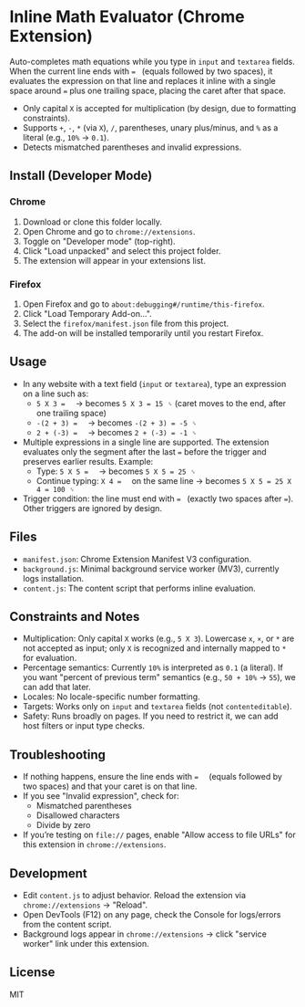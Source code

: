 # Inline Math Evaluator (Chrome Extension)

Auto-completes math equations while you type in `input` and `textarea` fields. When the current line ends with `= ` (equals followed by two spaces), it evaluates the expression on that line and replaces it inline with a single space around `=` plus one trailing space, placing the caret after that space.

- Only capital `X` is accepted for multiplication (by design, due to formatting constraints).
- Supports `+`, `-`, `*` (via `X`), `/`, parentheses, unary plus/minus, and `%` as a literal (e.g., `10%` → `0.1`).
- Detects mismatched parentheses and invalid expressions.

## Install (Developer Mode)

### Chrome
1. Download or clone this folder locally.
2. Open Chrome and go to `chrome://extensions`.
3. Toggle on "Developer mode" (top-right).
4. Click "Load unpacked" and select this project folder.
5. The extension will appear in your extensions list.

### Firefox
1. Open Firefox and go to `about:debugging#/runtime/this-firefox`.
2. Click "Load Temporary Add-on...".
3. Select the `firefox/manifest.json` file from this project.
4. The add-on will be installed temporarily until you restart Firefox.

## Usage

- In any website with a text field (`input` or `textarea`), type an expression on a line such as:
  - `5 X 3 =  ` → becomes `5 X 3 = 15 ␠` (caret moves to the end, after one trailing space)
  - `-(2 + 3) =  ` → becomes `-(2 + 3) = -5 ␠`
  - `2 + (-3) =  ` → becomes `2 + (-3) = -1 ␠`
- Multiple expressions in a single line are supported. The extension evaluates only the segment after the last `=` before the trigger and preserves earlier results. Example:
  - Type: `5 X 5 =  ` → becomes `5 X 5 = 25 ␠`
  - Continue typing: `X 4 =  ` on the same line → becomes `5 X 5 = 25 X 4 = 100 ␠`
- Trigger condition: the line must end with `= ` (exactly two spaces after `=`). Other triggers are ignored by design.

## Files

- `manifest.json`: Chrome Extension Manifest V3 configuration.
- `background.js`: Minimal background service worker (MV3), currently logs installation.
- `content.js`: The content script that performs inline evaluation.

## Constraints and Notes

- Multiplication: Only capital `X` works (e.g., `5 X 3`). Lowercase `x`, `×`, or `*` are not accepted as input; only `X` is recognized and internally mapped to `*` for evaluation.
- Percentage semantics: Currently `10%` is interpreted as `0.1` (a literal). If you want "percent of previous term" semantics (e.g., `50 + 10%` → `55`), we can add that later.
- Locales: No locale-specific number formatting.
- Targets: Works only on `input` and `textarea` fields (not `contenteditable`).
- Safety: Runs broadly on pages. If you need to restrict it, we can add host filters or input type checks.

## Troubleshooting

- If nothing happens, ensure the line ends with `=  ` (equals followed by two spaces) and that your caret is on that line.
- If you see "Invalid expression", check for:
  - Mismatched parentheses
  - Disallowed characters
  - Divide by zero
- If you’re testing on `file://` pages, enable "Allow access to file URLs" for this extension in `chrome://extensions`.

## Development

- Edit `content.js` to adjust behavior. Reload the extension via `chrome://extensions` → "Reload".
- Open DevTools (F12) on any page, check the Console for logs/errors from the content script.
- Background logs appear in `chrome://extensions` → click "service worker" link under this extension.

## License

MIT